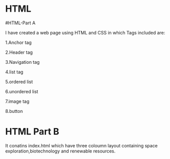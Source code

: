 # HTML
#HTML-Part A

I have created a web page using HTML and CSS in which Tags included are:

 1.Anchor tag
 
 2.Header tag
 
 3.Navigation tag

 4.list tag

 5.ordered list
 
 6.unordered list

 7.image tag

 8.button
 # HTML Part B

 It conatins index.html which have three coloumn layout containing space exploration,biotechnology and renewable resources.
